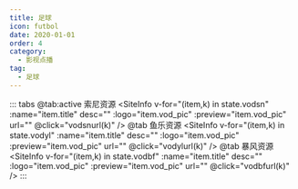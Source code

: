 ```yaml
---
title: 足球
icon: futbol
date: 2020-01-01
order: 4
category:
  - 影视点播
tag:
  - 足球
---
```


<ArtPlayer :src="state.src" :config="hlsConfig(state.PlayList)" />

::: tabs
@tab:active 索尼资源
<SiteInfo v-for="(item,k) in state.vodsn" :name="item.title" desc="" :logo="item.vod_pic"
:preview="item.vod_pic" url="" @click="vodsnurl(k)" />
@tab 鱼乐资源
<SiteInfo v-for="(item,k) in state.vodyl" :name="item.title" desc="" :logo="item.vod_pic"
:preview="item.vod_pic" url="" @click="vodylurl(k)" />
@tab 暴风资源
<SiteInfo v-for="(item,k) in state.vodbf" :name="item.title" desc="" :logo="item.vod_pic"
:preview="item.vod_pic" url="" @click="vodbfurl(k)" />
:::

<script setup>
  import { vod } from '@db'
  import { hlsConfig } from '@cps/artConst'
  import { useStorage } from '@vueuse/core'
  import { onMounted, nextTick } from "vue";

  const state = useStorage(
    "vod-zuqiu",
    {
      src:"",
      vodsn: [],
      vodyl: [],
      vodbf: [],
      PlayList: []
    }
  )

  onMounted(() => {
    nextTick(async () => {
      const suonizy = await vod.find({ "name": "snzy-50" })
      const ylzy = await vod.find({ "name": "ylzy-50" })
      const bfzy = await vod.find({ "name": "bfzy-54" })
      state.value.vodsn = suonizy.data
      state.value.vodyl = ylzy.data
      state.value.vodbf = bfzy.data
      vodsnurl(0)
    })
  });
   const vodsnurl = (key) => {
    const { vodsn } = state.value
    state.value.PlayList =vodsn
    state.value.src = vodsn[key].url
  }
  const vodylurl = (key) => {
    const { vodyl } = state.value
    state.value.PlayList =vodyl
    state.value.src = vodyl[key].url
  }
  const vodbfurl = (key) => {
    const { vodbf } = state.value
    state.value.PlayList =vodbf
    state.value.src = vodbf[key].url
  }
</script>
